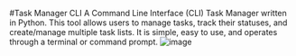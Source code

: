 #Task Manager CLI
A Command Line Interface (CLI) Task Manager written in Python. This tool allows users to manage tasks, track their statuses, and create/manage multiple task lists. It is simple, easy to use, and operates through a terminal or command prompt.
![image](https://github.com/user-attachments/assets/79da2d84-88b1-4d38-91e9-8bb2764df591)
